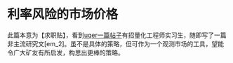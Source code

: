 # 利率风险的市场价格

此篇本意为【求职贴】，看到[uqer一篇帖子](https://uqer.datayes.com/community/share/5a24c083b23e3501138ec51a)有招量化工程师实习生，随即写了一篇非主流研究文[em_2]。虽不是具体的策略，但可作为一个观测市场的工具，望能令广大矿友有所启发，构思出更棒的策略。